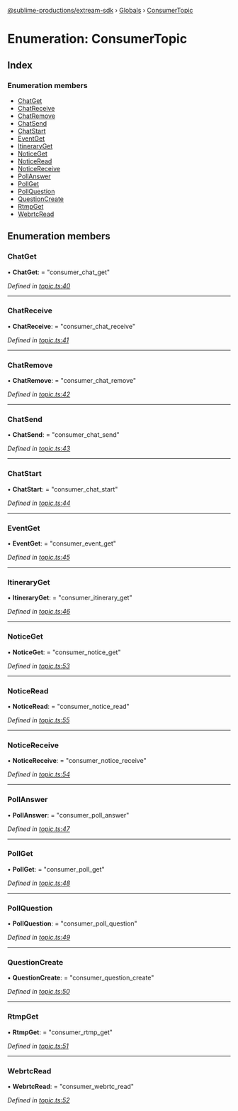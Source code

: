 [@sublime-productions/extream-sdk](../README.md) › [Globals](../globals.md) › [ConsumerTopic](consumertopic.md)

# Enumeration: ConsumerTopic

## Index

### Enumeration members

* [ChatGet](consumertopic.md#chatget)
* [ChatReceive](consumertopic.md#chatreceive)
* [ChatRemove](consumertopic.md#chatremove)
* [ChatSend](consumertopic.md#chatsend)
* [ChatStart](consumertopic.md#chatstart)
* [EventGet](consumertopic.md#eventget)
* [ItineraryGet](consumertopic.md#itineraryget)
* [NoticeGet](consumertopic.md#noticeget)
* [NoticeRead](consumertopic.md#noticeread)
* [NoticeReceive](consumertopic.md#noticereceive)
* [PollAnswer](consumertopic.md#pollanswer)
* [PollGet](consumertopic.md#pollget)
* [PollQuestion](consumertopic.md#pollquestion)
* [QuestionCreate](consumertopic.md#questioncreate)
* [RtmpGet](consumertopic.md#rtmpget)
* [WebrtcRead](consumertopic.md#webrtcread)

## Enumeration members

###  ChatGet

• **ChatGet**: = "consumer_chat_get"

*Defined in [topic.ts:40](https://github.com/Extream-SaaS/ex-sdk/blob/bb35162/src/topic.ts#L40)*

___

###  ChatReceive

• **ChatReceive**: = "consumer_chat_receive"

*Defined in [topic.ts:41](https://github.com/Extream-SaaS/ex-sdk/blob/bb35162/src/topic.ts#L41)*

___

###  ChatRemove

• **ChatRemove**: = "consumer_chat_remove"

*Defined in [topic.ts:42](https://github.com/Extream-SaaS/ex-sdk/blob/bb35162/src/topic.ts#L42)*

___

###  ChatSend

• **ChatSend**: = "consumer_chat_send"

*Defined in [topic.ts:43](https://github.com/Extream-SaaS/ex-sdk/blob/bb35162/src/topic.ts#L43)*

___

###  ChatStart

• **ChatStart**: = "consumer_chat_start"

*Defined in [topic.ts:44](https://github.com/Extream-SaaS/ex-sdk/blob/bb35162/src/topic.ts#L44)*

___

###  EventGet

• **EventGet**: = "consumer_event_get"

*Defined in [topic.ts:45](https://github.com/Extream-SaaS/ex-sdk/blob/bb35162/src/topic.ts#L45)*

___

###  ItineraryGet

• **ItineraryGet**: = "consumer_itinerary_get"

*Defined in [topic.ts:46](https://github.com/Extream-SaaS/ex-sdk/blob/bb35162/src/topic.ts#L46)*

___

###  NoticeGet

• **NoticeGet**: = "consumer_notice_get"

*Defined in [topic.ts:53](https://github.com/Extream-SaaS/ex-sdk/blob/bb35162/src/topic.ts#L53)*

___

###  NoticeRead

• **NoticeRead**: = "consumer_notice_read"

*Defined in [topic.ts:55](https://github.com/Extream-SaaS/ex-sdk/blob/bb35162/src/topic.ts#L55)*

___

###  NoticeReceive

• **NoticeReceive**: = "consumer_notice_receive"

*Defined in [topic.ts:54](https://github.com/Extream-SaaS/ex-sdk/blob/bb35162/src/topic.ts#L54)*

___

###  PollAnswer

• **PollAnswer**: = "consumer_poll_answer"

*Defined in [topic.ts:47](https://github.com/Extream-SaaS/ex-sdk/blob/bb35162/src/topic.ts#L47)*

___

###  PollGet

• **PollGet**: = "consumer_poll_get"

*Defined in [topic.ts:48](https://github.com/Extream-SaaS/ex-sdk/blob/bb35162/src/topic.ts#L48)*

___

###  PollQuestion

• **PollQuestion**: = "consumer_poll_question"

*Defined in [topic.ts:49](https://github.com/Extream-SaaS/ex-sdk/blob/bb35162/src/topic.ts#L49)*

___

###  QuestionCreate

• **QuestionCreate**: = "consumer_question_create"

*Defined in [topic.ts:50](https://github.com/Extream-SaaS/ex-sdk/blob/bb35162/src/topic.ts#L50)*

___

###  RtmpGet

• **RtmpGet**: = "consumer_rtmp_get"

*Defined in [topic.ts:51](https://github.com/Extream-SaaS/ex-sdk/blob/bb35162/src/topic.ts#L51)*

___

###  WebrtcRead

• **WebrtcRead**: = "consumer_webrtc_read"

*Defined in [topic.ts:52](https://github.com/Extream-SaaS/ex-sdk/blob/bb35162/src/topic.ts#L52)*
